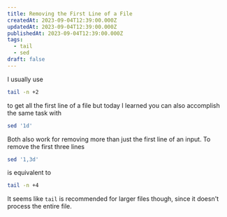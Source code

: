 ```yaml
---
title: Removing the First Line of a File
createdAt: 2023-09-04T12:39:00.000Z
updatedAt: 2023-09-04T12:39:00.000Z
publishedAt: 2023-09-04T12:39:00.000Z
tags:
  - tail
  - sed
draft: false
---
```


I usually use

```sh
tail -n +2
```

to get all the first line of a file but today I learned you can also accomplish the same task with

```sh
sed '1d'
```

Both also work for removing more than just the first line of an input.
To remove the first three lines

```sh
sed '1,3d'
```

is equivalent to

```sh
tail -n +4
```

It seems like `tail` is recommended for larger files though, since it doesn't process the entire file.
